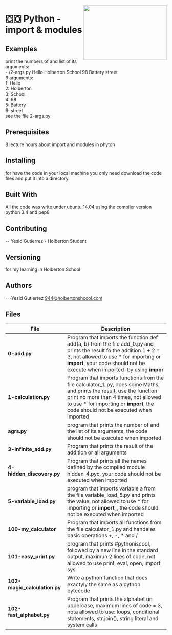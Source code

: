 <p>
<img width="260" height="170" src="https://davidjohncoleman.com/wp-djc/wp-content/uploads/2017/06/HBTN-Borderless-CMYK-Logo-Vertical-Color-Black@1200ppi-300x236.png" align="right" >
</p>





# :colombia: Python - import & modules
## Examples                                                                     
                                                                                
print the numbers of and list of its arguments:                                 
-./2-args.py Hello Holberton School 98 Battery street                           
 6 arguments:                                                                   
 1: Hello                                                                       
 2: Holberton                                                                   
 3: School                                                                      
 4: 98                                                                          
 5: Battery                                                                     
 6: street                                                                      
see the file 2-args.py                                                          
## Prerequisites
8 lecture hours about import and modules in phyton                                       
## Installing

for have the code in your local machine you only need download the code files and put it into a directory.
## Built With

All the code was write under ubuntu 14.04 using the compiler version            
python 3.4 and pep8                                                             

## Contributing

-- Yesid Gutierrez - Holberton Student                                          

## Versioning
for my learning in Holberton School

## Authors

---Yesid Gutierrez  944@holbertonshcool.com                                    
                                                                               
## Files

|         File            |             Description                  |
| ------------------------| ---------------------------------------- |
| **0-add.py** | Program that imports the function def add(a, b) from the file add_0.py and prints the result fo the addition 1 + 2 = 3, not allowed to use * for importing or ____import____, your code should not be execute when imported-by using ____impor____|
| **1-calculation.py** | Program that imports functions from the file calculator_1.py, does some Maths, and prints the result, use the function print no more than 4 times, not allowed to use * for importing or ____import____, the code should not be executed when imported|
| **agrs.py**| program that prints the number of and the list of its arguments, the code should not be executed when imported|
| **3-infinite_add.py** | Program that prints the result of the addition or all arguments|
| **4-hidden_discovery.py** | Program that prints all the names defined by the compiled module hidden_4.pyc, your code should not be executed when imported|
| **5-variable_load.py** | program that imports variable a from the file variable_load_5.py and prints the value, not allowed to use * for importing or ____import_____, the code should not be executed when imported|
| **100-my_calculator** | Program that imports all functions from the file calculator_1.py and handeles basic operations +, -, * and /|
| **101-easy_print.py** | program that prints #pythoniscool, followed by a new line in the standard output, maximun 2 lines of code, not allowed to use print, eval, open, import sys|
| **102-magic_calculation.py** | Write a python function that does exactyly the same as a python bytecode|
| **102-fast_alphabet.py** | Program that prints the alphabet un uppercase, maximum lines of code = 3, nota allowed to use: loops, conditional statements, str.join(), string literal and system calls|